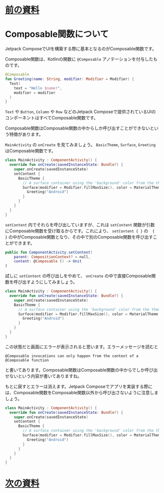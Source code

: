 # [前の資料](./01-はじめに.md)
# Composable関数について

Jetpack ComposeでUIを構築する際に基本となるのがComposable関数です。

Composable関数は、Kotlinの関数に `@Composable` アノテーションを付与したものです。

```kotlin
@Composable
fun Greeting(name: String, modifier: Modifier = Modifier) {
  Text(
    text = "Hello $name!",
    modifier = modifier
  )
}
```

`Text` や `Button`, `Column` や `Row` などのJetpack Composeで提供されているUIのコンポーネントはすべてComposable関数です。

Composable関数はComposable関数の中からしか呼び出すことができないという特徴があります。

`MainActivity` の `onCreate` を見てみましょう。 `BasicTheme`, `Surface`, `Greeting` はComposable関数です。 

```kotlin
class MainActivity : ComponentActivity() {
  override fun onCreate(savedInstanceState: Bundle?) {
    super.onCreate(savedInstanceState)
    setContent {
      BasicTheme {
        // A surface container using the 'background' color from the theme
        Surface(modifier = Modifier.fillMaxSize(), color = MaterialTheme.colorScheme.background) {
          Greeting("Android")
        }
      }
    }
  }
}
```

`setContent` 内でそれらを呼び出していますが、これは `setContent` 関数が引数にComposable関数を受け取るからです。これにより、 `setContent { }` の　`{ }` の中がComposable関数となり、その中で別のComposable関数を呼び出すことができます。

```kotlin
public fun ComponentActivity.setContent(
    parent: CompositionContext? = null,
    content: @Composable () -> Unit
)
```

試しに `setContent` の呼び出しをやめて、 `onCreate` の中で直接Composable関数を呼び出すようにしてみましょう。

```kotlin
class MainActivity : ComponentActivity() {
  override fun onCreate(savedInstanceState: Bundle?) {
    super.onCreate(savedInstanceState)
    BasicTheme {
      // A surface container using the 'background' color from the theme
      Surface(modifier = Modifier.fillMaxSize(), color = MaterialTheme.colorScheme.background) {
        Greeting("Android")
      }
    }
  }
}
```

この状態だと画面にエラーが表示されると思います。エラーメッセージを読むと

```
@Composable invocations can only happen from the context of a @Composable function
```

と書いてあります。Composable関数はComposable関数の中からでしか呼び出せないという内容が書いてありますね。

もとに戻すとエラーは消えます。Jetpack Composeでアプリを実装する際には、Composable関数をComposable関数以外から呼び出さないように注意しましょう。

```kotlin
class MainActivity : ComponentActivity() {
  override fun onCreate(savedInstanceState: Bundle?) {
    super.onCreate(savedInstanceState)
    setContent {
      BasicTheme {
        // A surface container using the 'background' color from the theme
        Surface(modifier = Modifier.fillMaxSize(), color = MaterialTheme.colorScheme.background) {
          Greeting("Android")
        }
      }
    }
  }
}
```

# [次の資料](./03-よく使うComponentについて%20〜Text〜.md)
